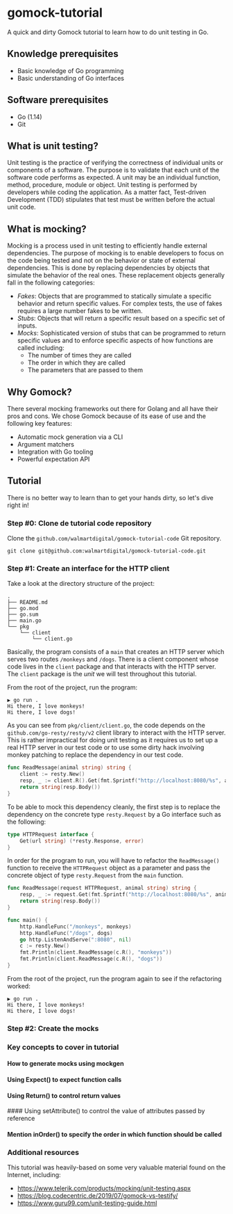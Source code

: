 # gomock-tutorial
A quick and dirty Gomock tutorial to learn how to do unit testing in Go.

## Knowledge prerequisites

* Basic knowledge of Go programming
* Basic understanding of Go interfaces

## Software prerequisites

* Go (1.14)
* Git

## What is unit testing?

Unit testing is the practice of verifying the correctness of individual units or components of a software. The purpose is to validate that each unit of the software code performs as expected. A unit may be an individual function, method, procedure, module or object. Unit testing is performed by developers while coding the application. As a matter fact, Test-driven Development (TDD) stipulates that test must be written before the actual unit code. 

## What is mocking?

Mocking is a process used in unit testing to efficiently handle external dependencies. The purpose of mocking is to enable developers to focus on the code being tested and not on the behavior or state of external dependencies. This is done by replacing dependencies by objects that simulate the behavior of the real ones. These replacement objects generally fall in the following categories: 

* *Fakes*: Objects that are programmed to statically simulate a specific behavior and return specific values. For complex tests, the use of fakes requires a large number fakes to be written.
* *Stubs*: Objects that will return a specific result based on a specific set of inputs.
* *Mocks*: Sophisticated version of stubs that can be programmed to return specific values and to enforce specific aspects of how functions are called including:
    * The number of times they are called
    * The order in which they are called
    * The parameters that are passed to them

## Why Gomock?

There several mocking frameworks out there for Golang and all have their pros and cons. We chose Gomock because of its ease of use and the following key features:
* Automatic mock generation via a CLI
* Argument matchers
* Integration with Go tooling
* Powerful expectation API

## Tutorial

There is no better way to learn than to get your hands dirty, so let's dive right in!

### Step #0: Clone de tutorial code repository

Clone the `github.com/walmartdigital/gomock-tutorial-code` Git repository.

```
git clone git@github.com:walmartdigital/gomock-tutorial-code.git
```

### Step #1: Create an interface for the HTTP client

Take a look at the directory structure of the project:

```
.
├── README.md
├── go.mod
├── go.sum
├── main.go
└── pkg
    └── client
        └── client.go
```
Basically, the program consists of a `main` that creates an HTTP server which serves two routes `/monkeys` and `/dogs`. There is a client component whose code lives in the `client` package and that interacts with the HTTP server. The `client` package is the *unit* we will test throughout this tutorial.

From the root of the project, run the program:

```
▶ go run .                     
Hi there, I love monkeys!
Hi there, I love dogs!
```

As you can see from `pkg/client/client.go`, the code depends on the `github.com/go-resty/resty/v2` client library to interact with the HTTP server. This is rather impractical for doing unit testing as it requires us to set up a real HTTP server in our test code or to use some dirty hack involving monkey patching to replace the dependency in our test code.

```go
func ReadMessage(animal string) string {
	client := resty.New()
	resp, _ := client.R().Get(fmt.Sprintf("http://localhost:8080/%s", animal))
	return string(resp.Body())
}
```

To be able to mock this dependency cleanly, the first step is to replace the dependency on the concrete type `resty.Request` by a Go interface such as the following:

```go
type HTTPRequest interface {
    Get(url string) (*resty.Response, error)
}
```

In order for the program to run, you will have to refactor the `ReadMessage()` function to receive the `HTTPRequest` object as a parameter and pass the concrete object of type `resty.Request` from the `main` function.

```go
func ReadMessage(request HTTPRequest, animal string) string {
	resp, _ := request.Get(fmt.Sprintf("http://localhost:8080/%s", animal))
	return string(resp.Body())
}
```

```go
func main() {
	http.HandleFunc("/monkeys", monkeys)
	http.HandleFunc("/dogs", dogs)
	go http.ListenAndServe(":8080", nil)
	c := resty.New()
	fmt.Println(client.ReadMessage(c.R(), "monkeys"))
	fmt.Println(client.ReadMessage(c.R(), "dogs"))
}
```
From the root of the project, run the program again to see if the refactoring worked:

```
▶ go run .                     
Hi there, I love monkeys!
Hi there, I love dogs!
```
### Step #2: Create the mocks

### Key concepts to cover in tutorial
#### How to generate mocks using mockgen
#### Using Expect() to expect function calls
#### Using Return() to control return values
#### Using setAttribute() to control the value of attributes passed by reference
#### Mention inOrder() to specify the order in which function should be called


### Additional resources
This tutorial was heavily-based on some very valuable material found on the Internet, including:

* https://www.telerik.com/products/mocking/unit-testing.aspx
* https://blog.codecentric.de/2019/07/gomock-vs-testify/
* https://www.guru99.com/unit-testing-guide.html






